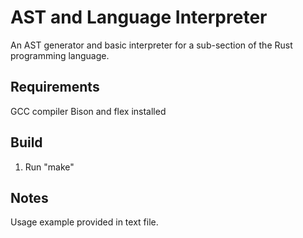 # AST and Language Interpreter
An AST generator and basic interpreter for a sub-section of the Rust programming language.

## Requirements
GCC compiler
Bison and flex installed

## Build
1. Run "make"

## Notes
Usage example provided in text file.